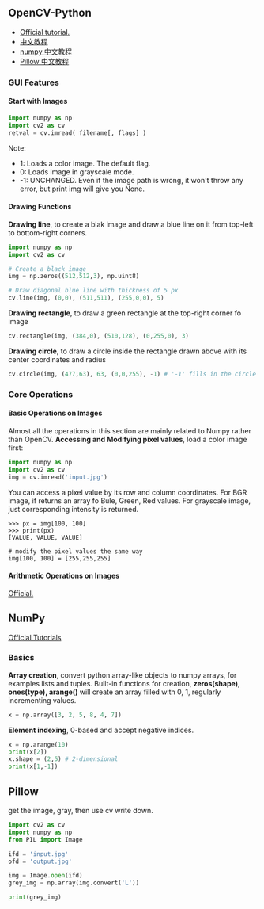 ## OpenCV-Python
- [Official tutorial.](https://docs.opencv.org/master/d0/de3/tutorial_py_intro.html)
- [中文教程](https://www.kancloud.cn/aollo/aolloopencv/269602)
- [numpy 中文教程](https://www.numpy.org.cn/user/)
- [Pillow 中文教程](https://pillow-cn.readthedocs.io/zh_CN/latest/handbook/tutorial.html)

### GUI Features
#### Start with Images
```python
import numpy as np
import cv2 as cv
retval = cv.imread( filename[, flags] )
```
Note:
- 1: Loads a color image. The default flag.
- 0: Loads image in grayscale mode.
- -1: UNCHANGED.
Even if the image path is wrong, it won't throw any error, but print img will give you None.

#### Drawing Functions
**Drawing line**, to create a blak image and draw a blue line on it from top-left to bottom-right corners.
```python
import numpy as np
import cv2 as cv

# Create a black image
img = np.zeros((512,512,3), np.uint8)

# Draw diagonal blue line with thickness of 5 px
cv.line(img, (0,0), (511,511), (255,0,0), 5)
```

**Drawing rectangle**, to draw a green rectangle at the top-right corner fo image
```python
cv.rectangle(img, (384,0), (510,128), (0,255,0), 3)
```

**Drawing circle**, to draw a circle inside the rectangle drawn above with its center coordinates and radius
```python
cv.circle(img, (477,63), 63, (0,0,255), -1) # '-1' fills in the circle
```

### Core Operations
#### Basic Operations on Images
Almost all the operations in this section are mainly related to Numpy rather than OpenCV.
**Accessing and Modifying pixel values**, load a color image first:
```python
import numpy as np
import cv2 as cv
img = cv.imread('input.jpg')
```
You can access a pixel value by its row and column coordinates. For BGR image, if returns an array fo Bule, Green, Red values. For grayscale image, just corresponding intensity is returned.
```
>>> px = img[100, 100]
>>> print(px)
[VALUE, VALUE, VALUE]

# modify the pixel values the same way
img[100, 100] = [255,255,255]
```
#### Arithmetic Operations on Images
[Official.](https://docs.opencv.org/master/d0/d86/tutorial_py_image_arithmetics.html)

## NumPy
[Official Tutorials](https://numpy.org/devdocs/user/tutorials_index.html)
### Basics
**Array creation**, convert python array-like objects to numpy arrays, for examples lists and tuples. Built-in functions for creation, **zeros(shape), ones(type), arange()** will create an array filled with 0, 1, regularly incrementing values.
```python
x = np.array([3, 2, 5, 8, 4, 7])
```
**Element indexing**, 0-based and accept negative indices.
```python
x = np.arange(10)
print(x[2])
x.shape = (2,5) # 2-dimensional
print(x[1,-1])
```

## Pillow
get the image, gray, then use cv write down.
```python
import cv2 as cv    
import numpy as np    
from PIL import Image    

ifd = 'input.jpg'    
ofd = 'output.jpg'    

img = Image.open(ifd)    
grey_img = np.array(img.convert('L'))    

print(grey_img)    
```
